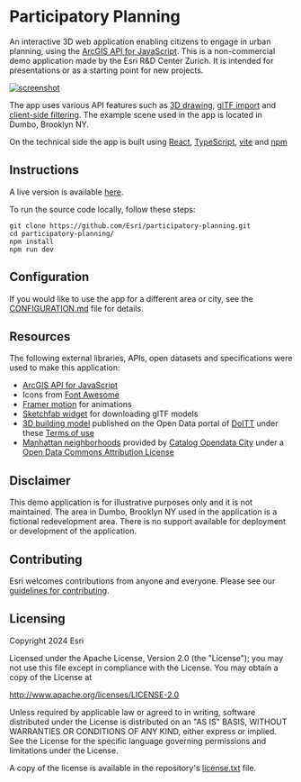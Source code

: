 # Participatory Planning

An interactive 3D web application enabling citizens to engage in urban planning, using the [ArcGIS API for JavaScript](https://developers.arcgis.com/javascript/). This is a non-commercial demo application made by the Esri R&D Center Zurich. It is intended for presentations or as a starting point for new projects.

[![screenshot](./screenshot.png)](https://esri.github.io/participatory-planning)

The app uses various API features such as [3D drawing](https://developers.arcgis.com/javascript/latest/api-reference/esri-widgets-Sketch.html), [glTF import](https://developers.arcgis.com/javascript/latest/sample-code/import-gltf/index.html) and [client-side filtering](https://developers.arcgis.com/javascript/latest/api-reference/esri-views-layers-support-FeatureFilter.html). The example scene used in the app is located in Dumbo, Brooklyn NY.

On the technical side the app is built using [React](https://react.dev/), [TypeScript](https://www.typescriptlang.org/), [vite](https://vite.dev/) and [npm](https://www.npmjs.com/)

## Instructions

A live version is available [here](https://esri.github.io/participatory-planning).

To run the source code locally, follow these steps:

```
git clone https://github.com/Esri/participatory-planning.git
cd participatory-planning/
npm install
npm run dev
```

## Configuration

If you would like to use the app for a different area or city, see the [CONFIGURATION.md](./CONFIGURATION.md) file for details.

## Resources

The following external libraries, APIs, open datasets and specifications were used to make this application:

- [ArcGIS API for JavaScript](https://developers.arcgis.com/javascript/)
- Icons from [Font Awesome](https://fontawesome.com/)
- [Framer motion](https://www.framer.com/motion/) for animations
- [Sketchfab widget](https://sketchfab.com/developers/download-api/downloading-models/javascript) for downloading glTF models
- [3D building model](http://www1.nyc.gov/site/doitt/initiatives/3d-building.page) published on the Open Data portal of [DoITT](http://www1.nyc.gov/site/doitt/index.page) under these [Terms of use](http://www1.nyc.gov/home/terms-of-use.page)
- [Manhattan neighborhoods](http://catalog.opendata.city/dataset/pediacities-nyc-neighborhoods/resource/91778048-3c58-449c-a3f9-365ed203e914) provided by [Catalog Opendata City](http://catalog.opendata.city/) under a [Open Data Commons Attribution License](http://opendefinition.org/licenses/odc-by/)

## Disclaimer

This demo application is for illustrative purposes only and it is not maintained. The area in Dumbo, Brooklyn NY used in the application is a fictional redevelopment area. There is no support available for deployment or development of the application.

## Contributing

Esri welcomes contributions from anyone and everyone. Please see our [guidelines for contributing](https://github.com/esri/contributing).

## Licensing

Copyright 2024 Esri

Licensed under the Apache License, Version 2.0 (the "License");
you may not use this file except in compliance with the License.
You may obtain a copy of the License at

http://www.apache.org/licenses/LICENSE-2.0

Unless required by applicable law or agreed to in writing, software
distributed under the License is distributed on an "AS IS" BASIS,
WITHOUT WARRANTIES OR CONDITIONS OF ANY KIND, either express or implied.
See the License for the specific language governing permissions and
limitations under the License.

A copy of the license is available in the repository's [license.txt](./license.txt) file.
